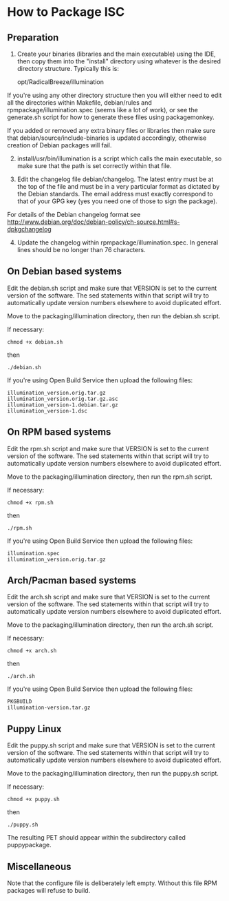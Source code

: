 How to Package ISC
==================

Preparation
-----------

1. Create your binaries (libraries and the main executable) using the IDE, then copy them into the "install" directory using whatever is the desired directory structure.  Typically this is:

    opt/RadicalBreeze/illumination

If you're using any other directory structure then you will either need to edit all the directories within Makefile, debian/rules and rpmpackage/illumination.spec (seems like a lot of work), or see the generate.sh script for how to generate these files using packagemonkey.

If you added or removed any extra binary files or libraries then make sure that debian/source/include-binaries is updated accordingly, otherwise creation of Debian packages will fail.

2. install/usr/bin/illumination is a script which calls the main executable, so make sure that the path is set correctly within that file.

3. Edit the changelog file debian/changelog.  The latest entry must be at the top of the file and must be in a very particular format as dictated by the Debian standards.  The email address must exactly correspond to that of your GPG key (yes you need one of those to sign the package).

For details of the Debian changelog format see http://www.debian.org/doc/debian-policy/ch-source.html#s-dpkgchangelog

4. Update the changelog within rpmpackage/illumination.spec.  In general lines should be no longer than 76 characters.


On Debian based systems
-----------------------

Edit the debian.sh script and make sure that VERSION is set to the current version of the software.  The sed statements within that script will try to automatically update version numbers elsewhere to avoid duplicated effort.

Move to the packaging/illumination directory, then run the debian.sh script.

If necessary:

    chmod +x debian.sh

then

    ./debian.sh

If you're using Open Build Service then upload the following files:

    illumination_version.orig.tar.gz
    illumination_version.orig.tar.gz.asc
    illumination_version-1.debian.tar.gz
    illumination_version-1.dsc


On RPM based systems
--------------------

Edit the rpm.sh script and make sure that VERSION is set to the current version of the software.  The sed statements within that script will try to automatically update version numbers elsewhere to avoid duplicated effort.

Move to the packaging/illumination directory, then run the rpm.sh script.

If necessary:

    chmod +x rpm.sh

then

    ./rpm.sh

If you're using Open Build Service then upload the following files:

    illumination.spec
    illumination_version.orig.tar.gz


Arch/Pacman based systems
-------------------------

Edit the arch.sh script and make sure that VERSION is set to the current version of the software.  The sed statements within that script will try to automatically update version numbers elsewhere to avoid duplicated effort.

Move to the packaging/illumination directory, then run the arch.sh script.

If necessary:

    chmod +x arch.sh

then

    ./arch.sh

If you're using Open Build Service then upload the following files:

    PKGBUILD
    illumination-version.tar.gz


Puppy Linux
-----------

Edit the puppy.sh script and make sure that VERSION is set to the current version of the software.  The sed statements within that script will try to automatically update version numbers elsewhere to avoid duplicated effort.

Move to the packaging/illumination directory, then run the puppy.sh script.

If necessary:

    chmod +x puppy.sh

then

    ./puppy.sh

The resulting PET should appear within the subdirectory called puppypackage.


Miscellaneous
-------------

Note that the configure file is deliberately left empty.  Without this file RPM packages will refuse to build.
